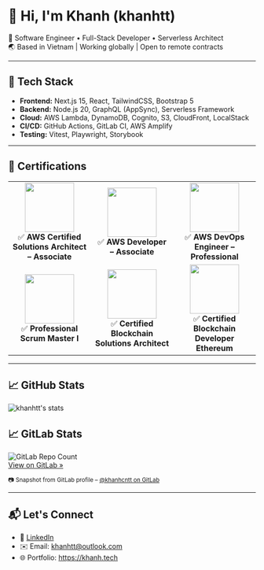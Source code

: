 # 👋 Hi, I'm Khanh (khanhtt)

🚀 Software Engineer • Full-Stack Developer • Serverless Architect  
🌏 Based in Vietnam | Working globally | Open to remote contracts

---

## 🧰 Tech Stack
- **Frontend:** Next.js 15, React, TailwindCSS, Bootstrap 5  
- **Backend:** Node.js 20, GraphQL (AppSync), Serverless Framework  
- **Cloud:** AWS Lambda, DynamoDB, Cognito, S3, CloudFront, LocalStack  
- **CI/CD:** GitHub Actions, GitLab CI, AWS Amplify  
- **Testing:** Vitest, Playwright, Storybook

---

## 🧾 Certifications

<table>
  <tr>
    <td align="center" width="200">
      <a href="https://www.credly.com/badges/f559fc3a-70a9-428f-ab63-39d44eed7e08/public_url" target="_blank">
      <img src="https://images.credly.com/size/680x680/images/0e284c3f-5164-4b21-8660-0d84737941bc/image.png" width="100"><br/>
      </a>
      ✅ <b>AWS Certified Solutions Architect – Associate</b>
    </td>
    <td align="center" width="200">
      <a href="https://www.credly.com/badges/f559fc3a-70a9-428f-ab63-39d44eed7e08/public_url" target="_blank">
      <img src="https://d1.awsstatic.com/training-and-certification/certification-badges/AWS-Certified-Developer-Associate_badge.5c083fa855fe82c1cf2d0c8b883c265ec72a17c0.png" width="100"><br/>
      </a>
      ✅ <b>AWS Developer – Associate</b>
    </td>
    <td align="center" width="200">
      <a href="https://www.credly.com/badges/f559fc3a-70a9-428f-ab63-39d44eed7e08/public_url" target="_blank">
      <img src="https://images.credly.com/size/680x680/images/0e284c3f-5164-4b21-8660-0d84737941bc/image.png" width="100"><br/>
        </a>
      ✅ <b>AWS DevOps Engineer – Professional</b>
    </td>
  </tr>
  <tr>
    <td align="center" width="200">
      <a href="https://www.credly.com/badges/9506ba24-3d3d-4b68-8f99-f40327ded451/public_url" target="_blank">
      <img src="https://images.credly.com/size/680x680/images/a2790314-008a-4c3d-9553-f5e84eb359ba/image.png" width="100"/><br/>
      </a>
      ✅ <b>Professional Scrum Master I</b>
    </td>
    <td align="center" width="200">
      <a href="https://www.btacertified.com/dlink/ed0121c571dabe1baaca78d24ef60a8fd72a197208090cd3480f3ad168187230/certdisplayhash">
      <img src="https://www.btacertified.com/images/v1-sa.png" width="100"><br/> 
      </a>
      ✅ <b>Certified Blockchain Solutions Architect</b>
    </td>
    <td align="center" width="200">
      <a href="https://www.btacertified.com/dlink/bcddace03e7a50a6b5df25b8ea821b5791a3d2f0899830dd111dcad84b86f9db/certdisplayhash" target="_blank">
      <img src="https://www.btacertified.com/images/v1-eth.png" width="100"><br/> 
      </a>
      ✅ <b>Certified Blockchain Developer Ethereum</b>
    </td>
  </tr>
</table>

---

## 📈 GitHub Stats

![khanhtt's stats](https://github-readme-stats.vercel.app/api?username=khanhtt&show_icons=true&theme=tokyonight)

## 📈 GitLab Stats

![GitLab Repo Count](https://img.shields.io/badge/GitLab%20Projects-12-orange?logo=gitlab)
<br/>
[View on GitLab »](https://gitlab.com/khanhcntt)
 
<sub>📷 Snapshot from GitLab profile – [@khanhcntt on GitLab](https://gitlab.com/khanhcntt)</sub>

---

## 📬 Let's Connect

- 💼 [LinkedIn](https://linkedin.com/in/khanhtong)  
- ✉️ Email: khanhtt@outlook.com 
- 🌐 Portfolio: https://khanh.tech
